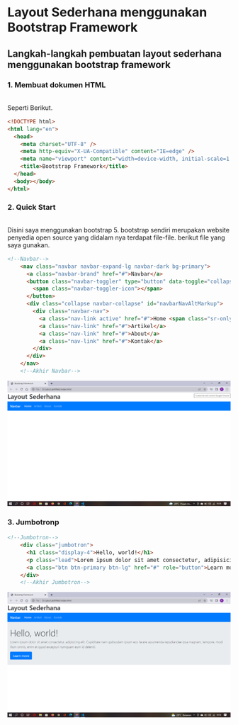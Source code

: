 # Layout Sederhana menggunakan Bootstrap Framework

## Langkah-langkah pembuatan layout sederhana menggunakan bootstrap framework

### 1. Membuat dokumen HTML

<br>Seperti Berikut.

```HTML
<!DOCTYPE html>
<html lang="en">
  <head>
    <meta charset="UTF-8" />
    <meta http-equiv="X-UA-Compatible" content="IE=edge" />
    <meta name="viewport" content="width=device-width, initial-scale=1.0" />
    <title>Bootstrap Framework</title>
  </head>
  <body></body>
</html>
```

### 2. Quick Start

<br>Disini saya menggunakan bootstrap 5. bootstrap sendiri merupakan website penyedia open source yang didalam nya terdapat file-file. berikut file yang saya gunakan.

```HTML
<!--Navbar-->
    <nav class="navbar navbar-expand-lg navbar-dark bg-primary">
      <a class="navbar-brand" href="#">Navbar</a>
      <button class="navbar-toggler" type="button" data-toggle="collapse" data-target="#navbarNavAltMarkup" aria-controls="navbarNavAltMarkup" aria-expanded="false" aria-label="Toggle navigation">
        <span class="navbar-toggler-icon"></span>
      </button>
      <div class="collapse navbar-collapse" id="navbarNavAltMarkup">
        <div class="navbar-nav">
          <a class="nav-link active" href="#">Home <span class="sr-only">(current)</span></a>
          <a class="nav-link" href="#">Artikel</a>
          <a class="nav-link" href="#">About</a>
          <a class="nav-link" href="#">Kontak</a>
        </div>
      </div>
    </nav>
    <!--Akhir Navbar-->
```

![Navbar](img/Navbar.png)

### 3. Jumbotronp

```HTML
<!--Jumbotron-->
    <div class="jumbotron">
      <h1 class="display-4">Hello, world!</h1>
      <p class="lead">Lorem ipsum dolor sit amet consectetur, adipisicing elit. Cupiditate nam quibusdam ipsum eos facere assumenda repudiandae ipsa magnam, tempore, modi illum omnis, enim et quod excepturi numquam eum id deleniti.</p>
      <a class="btn btn-primary btn-lg" href="#" role="button">Learn more</a>
    </div>
    <!--Akhir Jumbotron-->
```

![jumbotron](img/jumbotron.png)
